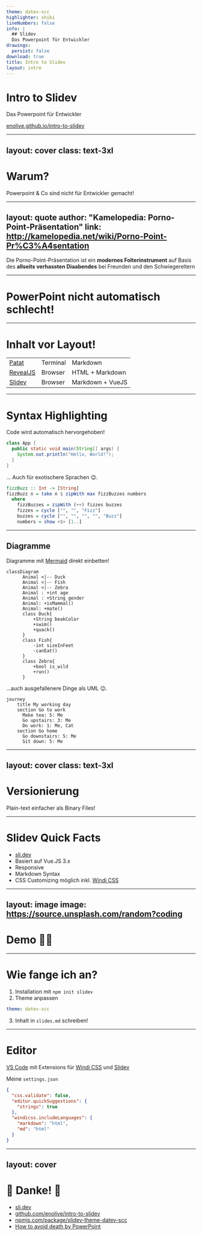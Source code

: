 ```yaml
---
theme: datev-scc
highlighter: shiki
lineNumbers: false
info: |
  ## Slidev
  Das Powerpoint für Entwickler
drawings:
  persist: false
download: true
title: Intro to Slidev
layout: intro
---
```


# Intro to Slidev

Das Powerpoint für Entwickler

<carbon-link /> [enolive.github.io/intro-to-slidev](https://enolive.github.io/intro-to-slidev)

<VCard />

---
layout: cover
class: text-3xl
---

# Warum?

<carbon-arrow-right /> Powerpoint & Co sind nicht für Entwickler gemacht!

---
layout: quote
author: "Kamelopedia: Porno-Point-Präsentation"
link: http://kamelopedia.net/wiki/Porno-Point-Pr%C3%A4sentation
---

Die Porno-Point-Präsentation ist ein **modernes Folterinstrument** auf Basis des **allseits verhassten Diaabendes** bei Freunden und den Schwiegereltern

<style>
p {
  @apply font-light;
}
</style>

---

# PowerPoint nicht automatisch schlecht!

<Youtube id="Iwpi1Lm6dFo" width="600" height="400" />

---

# <carbon-arrow-right /> Inhalt vor Layout!

|                                             |                 |                  |
|---------------------------------------------|-----------------|------------------|
| [Patat](https://github.com/jaspervdj/patat) | Terminal        | Markdown         |
| [RevealJS](https://revealjs.com/)           | Browser         | HTML + Markdown  |
| [Slidev](https://sli.dev)                   | Browser         | Markdown + VueJS |

---

# Syntax Highlighting

<div v-click-hide>

Code wird automatisch hervorgehoben!

```java
class App {
  public static void main(String[] args) {
    System.out.println("Hello, World!");
  }
}
```

</div>

<div v-after>
  
... Auch für exotischere Sprachen 😉.
  

```haskell
fizzBuzz :: Int -> [String]
fizzBuzz n = take n $ zipWith max fizzBuzzes numbers
  where
    fizzBuzzes = zipWith (++) fizzes buzzes
    fizzes = cycle ["", "", "Fizz"]
    buzzes = cycle ["", "", "", "", "Buzz"]
    numbers = show <$> [1..]
```

</div>


---

## Diagramme

<div class="grid grid-cols-2 gap-4">

<div v-click-hide>
  
Diagramme mit [Mermaid](https://mermaid-js.github.io) direkt einbetten!
  
  
```mermaid {scale: 0.5}
classDiagram
      Animal <|-- Duck
      Animal <|-- Fish
      Animal <|-- Zebra
      Animal : +int age
      Animal : +String gender
      Animal: +isMammal()
      Animal: +mate()
      class Duck{
          +String beakColor
          +swim()
          +quack()
      }
      class Fish{
          -int sizeInFeet
          -canEat()
      }
      class Zebra{
          +bool is_wild
          +run()
      }
```
</div>

<div v-after>
  
...auch ausgefallenere Dinge als UML 😉.

```mermaid
journey
    title My working day
    section Go to work
      Make tea: 5: Me
      Go upstairs: 3: Me
      Do work: 1: Me, Cat
    section Go home
      Go downstairs: 5: Me
      Sit down: 5: Me
```

</div>

</div>


---
layout: cover
class: text-3xl
---

# Versionierung

<carbon-arrow-right /> Plain-text einfacher als Binary Files!

---

# Slidev Quick Facts

- [sli.dev](https://sli.dev)
- Basiert auf Vue.JS 3.x
- Responsive
- Markdown Syntax
- CSS Customizing möglich inkl. [Windi CSS](https://windicss.org/)


---
layout: image
image: https://source.unsplash.com/random?coding
---

# Demo 👩‍💻

<style>
  h1 {
    @apply text-shadow-xl;
  }
</style>

---

# Wie fange ich an?

1. Installation mit `npm init slidev`
2. <span class="opacity-50">Theme anpassen</span>

```yaml
theme: datev-scc
```

3. Inhalt in `slides.md` schreiben!

---

# Editor

[VS Code](https://code.visualstudio.com/) mit Extensions für [Windi CSS](https://marketplace.visualstudio.com/items?itemName=voorjaar.windicss-intellisense) und [Slidev](https://marketplace.visualstudio.com/items?itemName=antfu.slidev)

<div v-click>

Meine `settings.json`

```json
{
  "css.validate": false,
  "editor.quickSuggestions": {
    "strings": true
  },
  "windicss.includeLanguages": {
    "markdown": "html",
    "md": "html"
  }
}
```

</div>

<!--
Zur Not geht aber auch der Web Browser!
-->

---
layout: cover
---

# 🙇 Danke! 🙇

- <carbon-link /> [sli.dev](https://sli.dev)
- <carbon-logo-github /> [github.com/enolive/intro-to-slidev](https://github.com/enolive/intro-to-slidev)
- <mdi-npm /> [npmjs.com/package/slidev-theme-datev-scc](https://www.npmjs.com/package/slidev-theme-datev-scc)
- <fa-youtube/>[How to avoid death by PowerPoint](https://www.youtube.com/watch?v=Iwpi1Lm6dFo)

<VCard />
